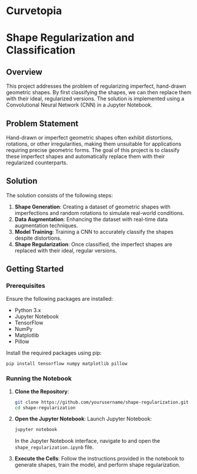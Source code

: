 # Curvetopia
# Shape Regularization and Classification

## Overview

This project addresses the problem of regularizing imperfect, hand-drawn geometric shapes. By first classifying the shapes, we can then replace them with their ideal, regularized versions. The solution is implemented using a Convolutional Neural Network (CNN) in a Jupyter Notebook.

## Problem Statement

Hand-drawn or imperfect geometric shapes often exhibit distortions, rotations, or other irregularities, making them unsuitable for applications requiring precise geometric forms. The goal of this project is to classify these imperfect shapes and automatically replace them with their regularized counterparts.

## Solution

The solution consists of the following steps:

1. **Shape Generation**: Creating a dataset of geometric shapes with imperfections and random rotations to simulate real-world conditions.
2. **Data Augmentation**: Enhancing the dataset with real-time data augmentation techniques.
3. **Model Training**: Training a CNN to accurately classify the shapes despite distortions.
4. **Shape Regularization**: Once classified, the imperfect shapes are replaced with their ideal, regular versions.

## Getting Started

### Prerequisites

Ensure the following packages are installed:

- Python 3.x
- Jupyter Notebook
- TensorFlow
- NumPy
- Matplotlib
- Pillow

Install the required packages using pip:

```bash
pip install tensorflow numpy matplotlib pillow
```
### Running the Notebook

1. **Clone the Repository**:
    ```bash
    git clone https://github.com/yourusername/shape-regularization.git
    cd shape-regularization
    ```

2. **Open the Jupyter Notebook**:
    Launch Jupyter Notebook:
    ```bash
    jupyter notebook
    ```

    In the Jupyter Notebook interface, navigate to and open the `shape_regularization.ipynb` file.

3. **Execute the Cells**:
    Follow the instructions provided in the notebook to generate shapes, train the model, and perform shape regularization.
